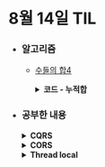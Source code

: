 # 8월 14일 TIL

* ### 알고리즘
    * [수들의 합4](https://www.acmicpc.net/problem/2015)
      <details>
        <summary><strong>코드 - 누적합</strong></summary>

      ```java

        import java.io.*;
        import java.util.*;

        class Main {

            public static void main(String[] args) throws IOException {
                BufferedReader br = new BufferedReader(new InputStreamReader(System.in));
                BufferedWriter bw = new BufferedWriter(new OutputStreamWriter(System.out));

                StringTokenizer tokenizer = new StringTokenizer(br.readLine());

                int n = Integer.parseInt(tokenizer.nextToken());
                int k = Integer.parseInt(tokenizer.nextToken());

                long[] prefix = new long[n + 1];
                tokenizer = new StringTokenizer(br.readLine());
                
                for(int i=0 ; i<n ; i++){
                    prefix[i + 1] = prefix[i] + Integer.parseInt(tokenizer.nextToken());
                }
                
                long answer = 0;
                Map<Long, Integer> count = new HashMap<>();
                count.put(0L, 1);

                for(int i=1 ; i<=n ; i++){
                    answer += count.getOrDefault(prefix[i] - k, 0);
                    count.put(prefix[i], count.getOrDefault(prefix[i], 0) + 1);

                }

                bw.write(String.valueOf(answer));

                bw.flush();
                bw.close();

                br.close();
            }

        }
          
      ```

      </details>


* ### 공부한 내용

    <details>
    <summary><strong>CQRS</strong></summary>
    CQRS(Command And Query Responsibility Segregation)는 데이터 저장소에 대한 읽기(Query)와 업데이트 작업(Command)을 분리하는 패턴이다. 이것을 통해 성능, 유지 보수성, 확장성을 극대화할 수 있다.

    * <strong>요소</strong>
      * 1. 서로 다른 모델
        * Command 모델은 시스템 상태 변경을 위한 설계를 하고, 보통 정규화되지 않은 데이터 모델로 설계함. Query 모델은 효율적으로 데이터를 조회하기 위해 설계를 하고 미리 집계하거나 별도의 DB 스키마를 사용한다.
      * 2. 이벤트 소싱(Event Sourcing)
        * 시스템의 모든 상태 변경을 연속적으로 저장하는 방식이고, 시간 경과에 따른 변경 사항을 추적하는 데 사용한다.
      * 3. 복제 및 확장성
        * Command 모델과 Query 모델을 독립적으로 확장하거나 복제할 수 있어서 성능을 향상시키고 대규모 애플리케이션을 구축할 때 유용하다.
    * <strong>장점</strong>
      * 각 모델에 맞는 최적화된 스키마를 사용할 수 있다.
      * Command 모델은 보안 및 권한 검사를 강화하고, Query 모델은 읽기 전용 권한을 부여하여 보안적으로 사용 가능하다.
      * Query 모델에서 view를 만들어서 복잡하나 join문 없이 데이터를 조회할 수 있다.
    * <strong>단점</strong>
      * 이벤트 소싱과 관련된 복잡성을 증가 시키고, 시스템의 전반적인 구조를 이해하고 유지 관리하는 데 높은 수준의 기술적 지식이 필요하다.
      * 일반적으로 메시징을 통해 Command을 수행하는데, 이로 인해 메시지 실패, 중복 및 라우팅과 관련된 복잡성이 증가한다.
      * 읽기와 쓰기를 분리했기 떄문에 데이터의 일관성이 문제가 될 수 있다. 읽기 저장소에 변경 사항을 반영한다고 해도 일시적인 시간 딜레이는 발생한다. 이러한 딜레이를 관리하고 처리해야 한다.
      * 복제된 읽기 저장소를 사용하면 데이터의 복제 및 동기화 문제가 발생할 수 있다.

    </details>

    <details>
    <summary><strong>CORS</strong></summary>
    CORS(Cross Origin Resource Sharing)은 추출(origin)이 다르더라도 리소스를 공유할 수 있도록 하는 보안 정책이다. 즉, 도메인이 다른 서버끼리 리소스를 주고 받을 때 보안을 위해 설정된 정책이다.

    * <strong>Origin</strong>
    Origin은 protocol, host, port를 합친 것이다.(ex (https -> protocol)://(www.example.com -> host):(8080 -> port)) 
    만약 저 3개 중 하나라도 다르다면 다른 origin 즉, cross-origin이다.

    * <strong>CORS 정책은 언제 검사하나</strong>
    CORS 정책은 브라우저에 구현되어 있는 스펙이다. 만약, 서버에서 같은 도메인의 요청만 처리한다는 로직이 없으면 서버는 정상적으로 응답을 주고, 브라우저가 CORS 정책에 어긋나는 응답은 그냥 버린다. 만약, 똑같은 서버에 브라우저가 아닌 다른 곳에서 요청을 하면 CORS 정책을 확인하지 않고, 응답을 보여줄 것이다.
    
    * <strong>Simple Request</strong>
      * 1. GET, HEAD, POST 메소드를 사용해서 요청
      * 2. Request Header에 Accept, Accept-Language, Content-Language, Content-Type, DPR, Downlink, Save-Data, Viewport-Width, Width라는 속성만 있는 요청
      * 3. application/x-www-form-urlencoded, multipart/form-data, text/plain인 Content-Type를 사용한 요청
    
    <br/>

    * <strong>Preflight Request</strong>
    Simple Request처럼 간단한 요청이 아니라면 사전에 추가적으로 OPTIONS 요청을 보낸다. OPTIONS 요청은 Access-Control-Request-Method, Access-Control-Request-Headers를 헤더에 담아서 보낸다. 서버에서는 Access-Control-Allow-Origin, Access-Control-Allow-Method, Access-Control-Max-Age를 넣어서 보낸다.

    <br/>

    * <strong>Credentialed Request</strong>
    일반적으로 CORS 요청에는 개인정보 보호를 위해 쿠키를 보내지 않지만, 헤더에 <strong>credentials: 'include'</strong>을 추가해주면 쿠키를 주고 받을 수 있다.

    </details>

    <details>
    <summary><strong>Thread local</strong></summary>
    
    * Thread Local은 Java에서 지원하는 Thread safe한 기술로 멀티 스레드 환경에서 각각의 스레드에 별도의 공간을 할당하여 자신만의 고유한 데이터를 유지할 수 있게 해준다.
    
    * 만약 Thread Local을 사용하지 않고, 스프링의 빈을 사용한다고 가정한다면 싱글톤 특성상 동시에 접근하면 예상치 못한 결과가 나올 수 있다. 

    * 각 스레드가 같은 Thread Local 변수를 사용하더라도, 해당 변수의 값은 스레드마다 다르기 때문에 서로 영향을 미치지 않는다.

    * 단, 스레드가 종료된 후에도 스레드 로컬 변수가 참조를 유지할 경우 메모리 누수가 발생할 수 있기 때문에 remove() 메소들르 사용하여 명시적으로 제거해야 한다.

    </details>